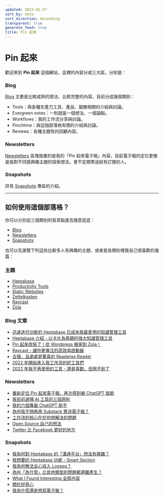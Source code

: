 ```yaml
---
updated: 2023-01-27
sort_by: date
sort_direction: decending
transparent: true
generate_feed: true
title: Pin 起來
---
```


# Pin 起來

歡迎來到 **Pin 起來** 這個網站，這裡的內容分成三大區，分別是：

### Blog
[Blog](/blog) 主要是比較成熟的想法、比較完整的內容，目前分成幾個類別：
- Tools：與各種生產力工具、產品、服務相關的介紹與討論。
- Evergreen notes：一則就是一個想法、一個論點。
- Workflows：我的工作流分享與討論。
- Pinchlime：與這個部落格有關的介紹與討論。
- Reviews：各種主題性的回顧內容。

### Newsletters
[Newsletters](/newsletters) 區塊放置的是我的「Pin 起來電子報」內容，目前電子報的定位更像是我對不同感興趣主題的探索想法，會不定期寄送給有訂閱的人。

### Snapshots
詳見 [Snapshots](/snapshots) 專區的介紹。

---

## 如何使用這個部落格？

你可以分別從三個類別的首頁點進去隨意逛逛：
- [Blog](/blog)
- [Newsletters](/newsletters)
- [Snapshots](/snapshots)

也可以先瀏覽下列這些比較多人有興趣的主題、或者是各類別裡我自己很喜歡的幾篇：

### 主題
- [Heptabase](/tags/heptabase/)
- [Productivity Tools](/tags/productivity-tools/)
- [Static Websites](/tags/static-websites/)
- [Zettelkasten](/tags/zettelkasten)
- [Raycast](/tags/raycast)
- [Zola](/tags/zola)

### Blog 文章
- [迅速迭代功能的 Heptabase 已成為我最愛用的知識管理工具](/blog/heptabase-has-already-become-my-favorite-pkm-tool/)
- [Heptabase 介紹 - 以卡片為基礎的強大知識管理工具](/2022/02/27/heptabase-introduction/)
- [Pin 起來改版了！從 Wordpress 搬家到 Zola！](/blog/rebuilt-pinchlime/)
- [Raycast - 讓你更專注的高效率啟動器](/2022/04/02/raycast-introduction/)
- [合理，且處處是驚喜的 Readwise Reader](/blog/readwise-reader-introduction/)
- [2022 年開始進入我工作流的好工具們](/blog/2022-tools-started-entering-my-workflows/)
- [2022 年我不再使用的工具 - 還是喜歡，但用不到了](/blog/2022-tools-i-dont-use-anymore/)

### Newsletters

- [重新定位 Pin 起來電子報、再次感到被 ChatGPT 賦能](/newsletters/repositioning-pinchlime-empowered-by-chatgpt-once-again/)
- [我目前選擇 AI 工具的三個原則](/newsletters/my-three-principles-for-choosing-ai-tools/)
- [我的六個專屬 ChatGPT 助手](/newsletters/my-six-chatgpt-assistants/)
- [為何我不想再用 Substack 寄送電子報？](/newsletters/why-i-dont-want-to-use-substack-anymore/)
- [工作流的核心在於你想解決的問題](/newsletters/the-core-element-of-a-workflow/)
- [Open Source 自己的想法](/newsletters/open-source-my-thoughts/)
- [Twitter 比 Facebook 更好的地方](/newsletters/why-twitter-is-better-than-facebook/)

### Snapshots
- [我為何對 Heptabase 的「溝通平台」想法有興趣？](/snapshots/why/why-am-i-interested-in-heptabase-communication-platform/)
- [我想要的 Heptabase 功能 - Smart Section](/snapshots/random/heptabase-feature-request-smart-section/)
- [我為何無法全心投入 Logseq？](/snapshots/why/why-cant-i-commit-to-logseq/)
- [為何「為什麼」比其他類型的問題都還難產生？](/snapshots/why/why-does-it-harder-to-form-the-why-type-questions/)
- [What I Found Interesting 全部內容](/kinds/what-i-found-interesting/)
- [關於好奇心](/2021/03/20/curiosity/)
- [我為什麼還是想寫電子報？](/snapshots/why/why-do-i-still-want-to-write-newsletters/)
